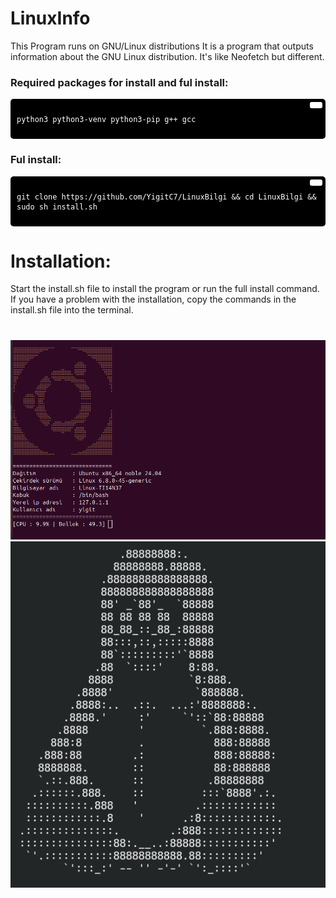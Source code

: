 # LinuxInfo
This Program runs on GNU/Linux distributions It is a program that outputs information about the GNU Linux distribution. It's like Neofetch but different.

### Required packages for install and ful install:
<div style="background-color:#000; color:#fff; padding:10px; border-radius:5px; position:relative;">
  <button style="position:absolute; top:5px; right:5px; background-color:#fff; border:none; color:#000; padding:5px 10px; border-radius:3px;" onclick="navigator.clipboard.writeText('python3 python3-venv python3-pip g++ gcc')"></button>
  <pre><code>python3 python3-venv python3-pip g++ gcc</code></pre>
</div>

### Ful install:
<div style="background-color:#000; color:#fff; padding:10px; border-radius:5px; position:relative;">
  <button style="position:absolute; top:5px; right:5px; background-color:#fff; border:none; color:#000; padding:5px 10px; border-radius:3px;" onclick="navigator.clipboard.writeText('git clone https://github.com/YigitC7/LinuxBilgi && cd LinuxBilgi && sudo sh install.sh')"></button>
  <pre><code>git clone https://github.com/YigitC7/LinuxBilgi && cd LinuxBilgi && sudo sh install.sh</code></pre>
</div>

# Installation:
Start the install.sh file to install the program or run the full install command. If you have a problem with the installation, copy the commands in the install.sh file into the terminal.
# 
![image2](image2.png)
![image](image.png)
